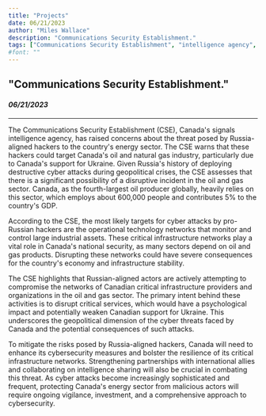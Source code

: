```yaml
---
title: "Projects"
date: 06/21/2023
author: "Miles Wallace"
description: "Communications Security Establishment."
tags: ["Communications Security Establishment", "intelligence agency", "Russia-aligned hackers", "Canada's oil", "Ukraine", "Russia", "cyber threats",  ]
#font: ""
---
```

## "Communications Security Establishment."
#### _06/21/2023_ 
____
The Communications Security Establishment (CSE), Canada's signals intelligence agency, has raised concerns about the threat posed by Russia-aligned hackers to the country's energy sector. The CSE warns that these hackers could target Canada's oil and natural gas industry, particularly due to Canada's support for Ukraine. Given Russia's history of deploying destructive cyber attacks during geopolitical crises, the CSE assesses that there is a significant possibility of a disruptive incident in the oil and gas sector. Canada, as the fourth-largest oil producer globally, heavily relies on this sector, which employs about 600,000 people and contributes 5% to the country's GDP.

According to the CSE, the most likely targets for cyber attacks by pro-Russian hackers are the operational technology networks that monitor and control large industrial assets. These critical infrastructure networks play a vital role in Canada's national security, as many sectors depend on oil and gas products. Disrupting these networks could have severe consequences for the country's economy and infrastructure stability.

The CSE highlights that Russian-aligned actors are actively attempting to compromise the networks of Canadian critical infrastructure providers and organizations in the oil and gas sector. The primary intent behind these activities is to disrupt critical services, which would have a psychological impact and potentially weaken Canadian support for Ukraine. This underscores the geopolitical dimension of the cyber threats faced by Canada and the potential consequences of such attacks.

To mitigate the risks posed by Russia-aligned hackers, Canada will need to enhance its cybersecurity measures and bolster the resilience of its critical infrastructure networks. Strengthening partnerships with international allies and collaborating on intelligence sharing will also be crucial in combating this threat. As cyber attacks become increasingly sophisticated and frequent, protecting Canada's energy sector from malicious actors will require ongoing vigilance, investment, and a comprehensive approach to cybersecurity.